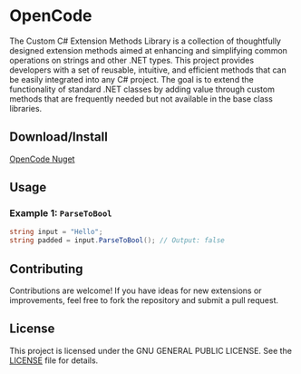 # OpenCode

The Custom C# Extension Methods Library is a collection of thoughtfully designed extension methods aimed at enhancing and simplifying common operations on strings and other .NET types. This project provides developers with a set of reusable, intuitive, and efficient methods that can be easily integrated into any C# project. The goal is to extend the functionality of standard .NET classes by adding value through custom methods that are frequently needed but not available in the base class libraries.


## Download/Install

[OpenCode Nuget](https://www.nuget.org/packages/OpenCode/)

## Usage

### Example 1: `ParseToBool`
```csharp
string input = "Hello";
string padded = input.ParseToBool(); // Output: false
```

## Contributing
Contributions are welcome! If you have ideas for new extensions or improvements, feel free to fork the repository and submit a pull request.

## License
This project is licensed under the GNU GENERAL PUBLIC LICENSE. See the [LICENSE](LICENSE) file for details.
